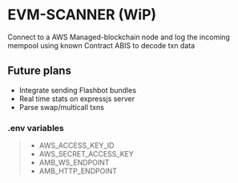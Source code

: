 # EVM-SCANNER (WiP)
Connect to a AWS Managed-blockchain node and log the incoming mempool using known Contract ABIS to decode txn data

## Future plans
- Integrate sending Flashbot bundles
- Real time stats on expressjs server
- Parse swap/multicall txns

### .env variables
> - AWS_ACCESS_KEY_ID
> - AWS_SECRET_ACCESS_KEY
> - AMB_WS_ENDPOINT
> - AMB_HTTP_ENDPOINT
